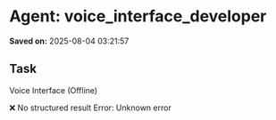 # Agent: voice_interface_developer
**Saved on:** 2025-08-04 03:21:57

## Task
Voice Interface (Offline)

❌ No structured result
Error: Unknown error


